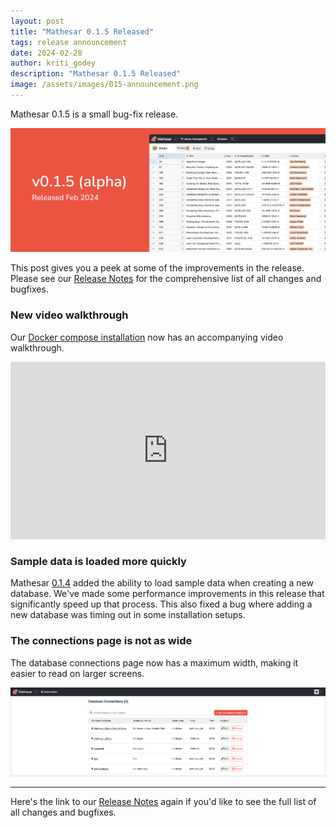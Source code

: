 ```yaml
---
layout: post
title: "Mathesar 0.1.5 Released"
tags: release announcement
date: 2024-02-28
author: kriti_godey
description: "Mathesar 0.1.5 Released"
image: /assets/images/015-announcement.png
---
```


Mathesar 0.1.5 is a small bug-fix release.

![image](/assets/images/015-announcement.png)

This post gives you a peek at some of the improvements in the release. Please see our [Release Notes](https://docs.mathesar.org/releases/0.1.5/) for the comprehensive list of all changes and bugfixes.

### New video walkthrough

Our [Docker compose installation](https://docs.mathesar.org/installation/docker-compose/) now has an accompanying video walkthrough.

<iframe width="100%" style="aspect-ratio: 16 / 9;" src="https://www.youtube.com/embed/0AFfvrUMkas" title="Install Mathesar v0.1.4 using docker compose" frameborder="0" allow="accelerometer; autoplay; clipboard-write; encrypted-media; gyroscope; picture-in-picture; web-share" allowfullscreen></iframe>

### Sample data is loaded more quickly

Mathesar [0.1.4](https://docs.mathesar.org/releases/0.1.4/) added the ability to load sample data when creating a new database. We've made some performance improvements in this release that significantly speed up that process. This also fixed a bug where adding a new database was timing out in some installation setups.

### The connections page is not as wide

The database connections page now has a maximum width, making it easier to read on larger screens.

![image](/assets/images/dbconnections-new.png)

----

Here's the link to our [Release Notes](https://docs.mathesar.org/releases/0.1.5/) again if you'd like to see the full list of all changes and bugfixes.
